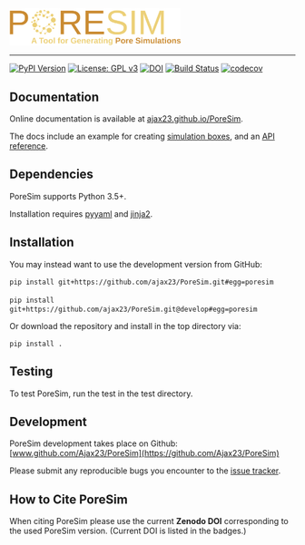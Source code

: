 <img src="https://github.com/Ajax23/PoreSim/blob/master/docsrc/pics/logo_text_sub.svg" width="60%">

--------------------------------------

[![PyPI Version](https://img.shields.io/badge/PyPI-0.1.2-orange)](https://pypi.org/project/PoreSim/)
[![License: GPL v3](https://img.shields.io/badge/License-GPLv3-blue.svg)](https://github.com/Ajax23/PoreSim/blob/master/LICENSE)
[![DOI](https://zenodo.org/badge/DOI/10.5281/zenodo.8371975.svg)](https://doi.org/10.5281/zenodo.8371975)
[![Build Status](https://github.com/Ajax23/PoreSim/actions/workflows/workflow.yml/badge.svg)](https://github.com/Ajax23/PoreSim/actions/workflows/workflow.yml)
[![codecov](https://codecov.io/gh/Ajax23/PoreSim/branch/master/graph/badge.svg)](https://codecov.io/gh/Ajax23/PoreSim)

## Documentation

Online documentation is available at [ajax23.github.io/PoreSim](http://ajax23.github.io/PoreSim).

The docs include an example for creating [simulation boxes](http://ajax23.github.io/PoreSim/simulation.html), and an [API reference](http://ajax23.github.io/PoreSim/api.html).


## Dependencies

PoreSim supports Python 3.5+.

Installation requires [pyyaml](https://pypi.org/project/PyYAML/) and [jinja2](https://pypi.org/project/Jinja2/).


## Installation

You may instead want to use the development version from GitHub:

    pip install git+https://github.com/ajax23/PoreSim.git#egg=poresim

    pip install git+https://github.com/ajax23/PoreSim.git@develop#egg=poresim

Or download the repository and install in the top directory via:

    pip install .


## Testing

To test PoreSim, run the test in the test directory.


## Development

PoreSim development takes place on Github: [www.github.com/Ajax23/PoreSim](https://github.com/Ajax23/PoreSim)

Please submit any reproducible bugs you encounter to the [issue tracker](https://github.com/Ajax23/PoreSim/issues).


## How to Cite PoreSim

When citing PoreSim please use the current **Zenodo DOI** corresponding to the used PoreSim version. (Current DOI is listed in the badges.)
